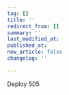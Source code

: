 ```yaml
---
tag: []
title: ''
redirect_from: []
summary: ''
last_modified_at: 
published_at: 
new_article: false
changelog: ''

---
```

Deploy 505